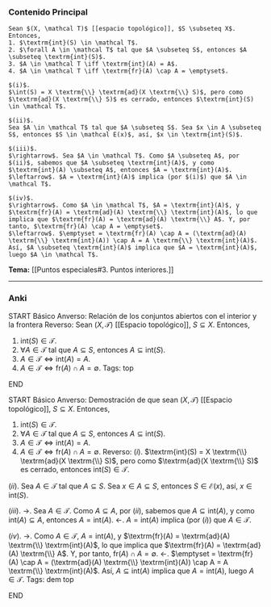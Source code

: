 ### Contenido Principal

```ad-proposition
Sean $(X, \mathcal T)$ [[espacio topológico]], $S \subseteq X$. Entonces,
1. $\textrm{int}(S) \in \mathcal T$.
2. $\forall A \in \mathcal T$ tal que $A \subseteq S$, entonces $A \subseteq \textrm{int}(S)$.
3. $A \in \mathcal T \iff \textrm{int}(A) = A$.
4. $A \in \mathcal T \iff \textrm{fr}(A) \cap A = \emptyset$.
```

```ad-proof
$(i)$.
$\int(S) = X \textrm{\\} \textrm{ad}(X \textrm{\\} S)$, pero como $\textrm{ad}(X \textrm{\\} S)$ es cerrado, entonces $\textrm{int}(S) \in \mathcal T$.

$(ii)$.
Sea $A \in \mathcal T$ tal que $A \subseteq S$. Sea $x \in A \subseteq S$, entonces $S \in \mathcal E(x)$, así, $x \in \textrm{int}(S)$.

$(iii)$.
$\rightarrow$. Sea $A \in \mathcal T$. Como $A \subseteq A$, por $(ii)$, sabemos que $A \subseteq \textrm{int}(A)$, y como $\textrm{int}(A) \subseteq A$, entonces $A = \textrm{int}(A)$.
$\leftarrow$. $A = \textrm{int}(A)$ implica (por $(i)$) que $A \in \mathcal T$.

$(iv)$.
$\rightarrow$. Como $A \in \mathcal T$, $A = \textrm{int}(A)$, y $\textrm{fr}(A) = \textrm{ad}(A) \textrm{\\} \textrm{int}(A)$, lo que implica que $\textrm{fr}(A) = \textrm{ad}(A) \textrm{\\} A$. Y, por tanto, $\textrm{fr}(A) \cap A = \emptyset$.
$\leftarrow$. $\emptyset = \textrm{fr}(A) \cap A = (\textrm{ad}(A) \textrm{\\} \textrm{int}(A)) \cap A = A \textrm{\\} \textrm{int}(A)$. Así, $A \subseteq \textrm{int}(A)$ implica que $A = \textrm{int}(A)$, luego $A \in \mathcal T$.

```

**Tema:** [[Puntos especiales#3. Puntos interiores.]]

---
### Anki

START
Básico
Anverso: Relación de los conjuntos abiertos con el interior y la frontera
Reverso: Sean $(X, \mathcal T)$ [[Espacio topológico]], $S \subseteq X$. Entonces,
1. $\textrm{int}(S) \in \mathcal T$.
2. $\forall A \in \mathcal T$ tal que $A \subseteq S$, entonces $A \subseteq \textrm{int}(S)$.
3. $A \in \mathcal T \iff \textrm{int}(A) = A$.
4. $A \in \mathcal T \iff \textrm{fr}(A) \cap A = \emptyset$.
Tags: top
<!--ID: 1729160606438-->
END

START
Básico
Anverso: Demostración de que sean $(X, \mathcal T)$ [[Espacio topológico]], $S \subseteq X$. Entonces,
1. $\textrm{int}(S) \in \mathcal T$.
2. $\forall A \in \mathcal T$ tal que $A \subseteq S$, entonces $A \subseteq \textrm{int}(S)$.
3. $A \in \mathcal T \iff \textrm{int}(A) = A$.
4. $A \in \mathcal T \iff \textrm{fr}(A) \cap A = \emptyset$.
Reverso:
$(i)$.
$\textrm{int}(S) = X \textrm{\\} \textrm{ad}(X \textrm{\\} S)$, pero como $\textrm{ad}(X \textrm{\\} S)$ es cerrado, entonces $\textrm{int}(S) \in \mathcal T$.

$(ii)$.
Sea $A \in \mathcal T$ tal que $A \subseteq S$. Sea $x \in A \subseteq S$, entonces $S \in \mathcal E(x)$, así, $x \in \textrm{int}(S)$.

$(iii)$.
$\rightarrow$. Sea $A \in \mathcal T$. Como $A \subseteq A$, por $(ii)$, sabemos que $A \subseteq \textrm{int}(A)$, y como $\textrm{int}(A) \subseteq A$, entonces $A = \textrm{int}(A)$.
$\leftarrow$. $A = \textrm{int}(A)$ implica (por $(i)$) que $A \in \mathcal T$.

$(iv)$.
$\rightarrow$. Como $A \in \mathcal T$, $A = \textrm{int}(A)$, y $\textrm{fr}(A) = \textrm{ad}(A) \textrm{\\} \textrm{int}(A)$, lo que implica que $\textrm{fr}(A) = \textrm{ad}(A) \textrm{\\} A$. Y, por tanto, $\textrm{fr}(A) \cap A = \emptyset$.
$\leftarrow$. $\emptyset = \textrm{fr}(A) \cap A = (\textrm{ad}(A) \textrm{\\} \textrm{int}(A)) \cap A = A \textrm{\\} \textrm{int}(A)$. Así, $A \subseteq \textrm{int}(A)$ implica que $A = \textrm{int}(A)$, luego $A \in \mathcal T$.
Tags: dem top
<!--ID: 1729160606440-->
END